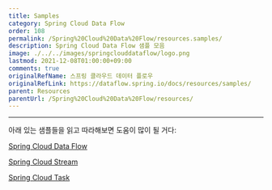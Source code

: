 ```yaml
---
title: Samples
category: Spring Cloud Data Flow
order: 108
permalink: /Spring%20Cloud%20Data%20Flow/resources.samples/
description: Spring Cloud Data Flow 샘플 모음
image: ./../../images/springclouddataflow/logo.png
lastmod: 2021-12-08T01:00:00+09:00
comments: true
originalRefName: 스프링 클라우드 데이터 플로우
originalRefLink: https://dataflow.spring.io/docs/resources/samples/
parent: Resources
parentUrl: /Spring%20Cloud%20Data%20Flow/resources/
---
```


---

아래 있는 샘플들을 읽고 따라해보면 도움이 많이 될 거다:

[Spring Cloud Data Flow](https://docs.spring.io/spring-cloud-dataflow-samples/docs/current/reference/htmlsingle/)

[Spring Cloud Stream](https://github.com/spring-cloud/spring-cloud-stream-samples)

[Spring Cloud Task](https://github.com/spring-cloud/spring-cloud-task/tree/master/spring-cloud-task-samples)